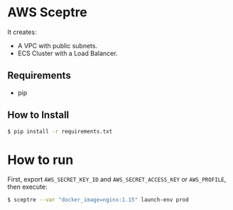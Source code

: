 # AWS Sceptre

It creates: 
- A VPC with public subnets.
- ECS Cluster with a Load Balancer.

## Requirements

- pip

## How to Install

```bash
$ pip install -r requirements.txt
```

# How to run

First, export `AWS_SECRET_KEY_ID` and `AWS_SECRET_ACCESS_KEY` or `AWS_PROFILE`, then execute:

```bash
$ sceptre --var "docker_image=nginx:1.15" launch-env prod
```
